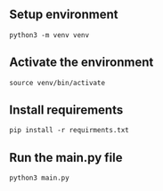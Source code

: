 
## Setup environment

```
python3 -m venv venv
```

## Activate the environment
```
source venv/bin/activate
```
## Install requirements
```
pip install -r requirments.txt
```

## Run the main.py file
```
python3 main.py
```
